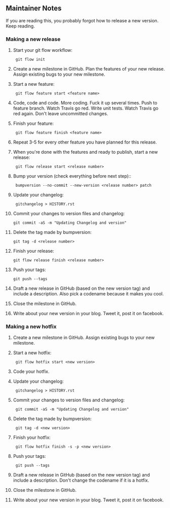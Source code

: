 ## Maintainer Notes

If you are reading this, you probably forgot how to release a new version. Keep
reading.

### Making a new release

1. Start your git flow workflow:

        git flow init

2. Create a new milestone in GitHub. Plan the features of your new release. Assign
existing bugs to your new milestone.
3. Start a new feature:

        git flow feature start <feature name>

4. Code, code and code. More coding. Fuck it up several times. Push to feature
branch. Watch Travis go red. Write unit tests. Watch Travis go red again. Don't
leave uncommitted changes.
5. Finish your feature:

        git flow feature finish <feature name>

6. Repeat 3-5 for every other feature you have planned for this release.
7. When you're done with the features and ready to publish, start a new release:

        git flow release start <release number>

8. Bump your version (check everything before next step)::

        bumpversion --no-commit --new-version <release number> patch

9. Update your changelog:

        gitchangelog > HISTORY.rst

10. Commit your changes to version files and changelog:

        git commit -aS -m "Updating Changelog and version"

11. Delete the tag made by bumpversion:

        git tag -d <release number>

12. Finish your release:

        git flow release finish <release number>

13. Push your tags:

        git push --tags

14. Draft a new release in GitHub (based on the new version tag) and include
a description. Also pick a codename because it makes you cool.
15. Close the milestone in GitHub.
16. Write about your new version in your blog. Tweet it, post it on facebook.

### Making a new hotfix

1. Create a new milestone in GitHub. Assign existing bugs to your new milestone.
2. Start a new hotfix:

        git flow hotfix start <new version>

3. Code your hotfix.
4. Update your changelog:

        gitchangelog > HISTORY.rst

5. Commit your changes to version files and changelog:

        git commit -aS -m "Updating Changelog and version"

6. Delete the tag made by bumpversion:

        git tag -d <new version>

7. Finish your hotfix:

        git flow hotfix finish -s -p <new version>

8. Push your tags:

        git push --tags

9. Draft a new release in GitHub (based on the new version tag) and include
a description. Don't change the codename if it is a hotfix.
10. Close the milestone in GitHub.
11. Write about your new version in your blog. Tweet it, post it on facebook.